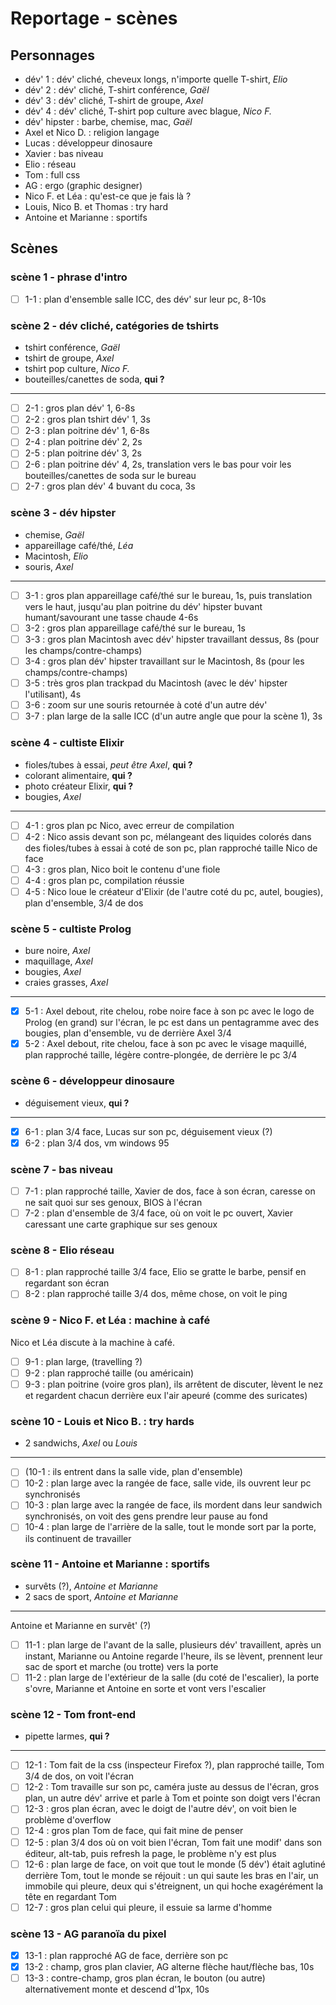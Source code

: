 # Reportage - scènes

## Personnages

- dév' 1 : dév' cliché, cheveux longs, n'importe quelle T-shirt, *Elio*
- dév' 2 : dév' cliché, T-shirt conférence, *Gaël*
- dév' 3 : dév' cliché, T-shirt de groupe, *Axel*
- dév' 4 : dév' cliché, T-shirt pop culture avec blague, *Nico F.*
- dév' hipster : barbe, chemise, mac, *Gaël*
- Axel et Nico D. : religion langage
- Lucas : développeur dinosaure
- Xavier : bas niveau
- Elio : réseau
- Tom : full css
- AG : ergo (graphic designer)
- Nico F. et Léa : qu'est-ce que je fais là ?
- Louis, Nico B. et Thomas : try hard
- Antoine et Marianne : sportifs


## Scènes

### scène 1 - phrase d'intro

- [ ] 1-1 : plan d'ensemble salle ICC, des dév' sur leur pc, 8-10s

### scène 2 - dév cliché, catégories de tshirts

- tshirt conférence, *Gaël*
- tshirt de groupe, *Axel*
- tshirt pop culture, *Nico F.*
- bouteilles/canettes de soda, **qui ?**

---

- [ ] 2-1 : gros plan dév' 1, 6-8s
- [ ] 2-2 : gros plan tshirt dév' 1, 3s
- [ ] 2-3 : plan poitrine dév' 1, 6-8s
- [ ] 2-4 : plan poitrine dév' 2, 2s
- [ ] 2-5 : plan poitrine dév' 3, 2s
- [ ] 2-6 : plan poitrine dév' 4, 2s, translation vers le bas pour voir les bouteilles/canettes de soda sur le bureau
- [ ] 2-7 : gros plan dév' 4 buvant du coca, 3s

### scène 3 - dév hipster

- chemise, *Gaël*
- appareillage café/thé, *Léa*
- Macintosh, *Elio*
- souris, *Axel*

---

- [ ] 3-1 : gros plan appareillage café/thé sur le bureau, 1s, puis translation vers le haut, jusqu'au plan poitrine du dév' hipster buvant humant/savourant une tasse chaude 4-6s
- [ ] 3-2 : gros plan appareillage café/thé sur le bureau, 1s
- [ ] 3-3 : gros plan Macintosh avec dév' hipster travaillant dessus, 8s (pour les champs/contre-champs)
- [ ] 3-4 : gros plan dév' hipster travaillant sur le Macintosh, 8s (pour les champs/contre-champs)
- [ ] 3-5 : très gros plan trackpad du Macintosh (avec le dév' hipster l'utilisant), 4s
- [ ] 3-6 : zoom sur une souris retournée à coté d'un autre dév'
- [ ] 3-7 : plan large de la salle ICC (d'un autre angle que pour la scène 1), 3s

### scène 4 - cultiste Elixir

- fioles/tubes à essai, *peut être Axel*, **qui ?**
- colorant alimentaire, **qui ?**
- photo créateur Elixir, **qui ?**
- bougies, *Axel*

---

- [ ] 4-1 : gros plan pc Nico, avec erreur de compilation
- [ ] 4-2 : Nico assis devant son pc, mélangeant des liquides colorés dans des fioles/tubes à essai à coté de son pc, plan rapproché taille Nico de face
- [ ] 4-3 : gros plan, Nico boit le contenu d'une fiole
- [ ] 4-4 : gros plan pc, compilation réussie
- [ ] 4-5 : Nico loue le créateur d'Elixir (de l'autre coté du pc, autel, bougies), plan d'ensemble, 3/4 de dos

### scène 5 - cultiste Prolog

- bure noire, *Axel*
- maquillage, *Axel*
- bougies, *Axel*
- craies grasses, *Axel*

---

- [x] 5-1 : Axel debout, rite chelou, robe noire face à son pc avec le logo de Prolog (en grand) sur l'écran, le pc est dans un pentagramme avec des bougies, plan d'ensemble, vu de derrière Axel 3/4
- [x] 5-2 : Axel debout, rite chelou, face à son pc avec le visage maquillé, plan rapproché taille, légère contre-plongée, de derrière le pc 3/4

### scène 6 - développeur dinosaure

- déguisement vieux, **qui ?**

---

- [x] 6-1 : plan 3/4 face, Lucas sur son pc, déguisement vieux (?)
- [x] 6-2 : plan 3/4 dos, vm windows 95

### scène 7 - bas niveau

- [ ] 7-1 : plan rapproché taille, Xavier de dos, face à son écran, caresse on ne sait quoi sur ses genoux, BIOS à l'écran
- [ ] 7-2 : plan d'ensemble de 3/4 face, où on voit le pc ouvert, Xavier caressant une carte graphique sur ses genoux

### scène 8 - Elio réseau

- [ ] 8-1 : plan rapproché taille 3/4 face, Elio se gratte le barbe, pensif en regardant son écran
- [ ] 8-2 : plan rapproché taille 3/4 dos, même chose, on voit le ping

### scène 9 - Nico F. et Léa : machine à café

Nico et Léa discute à la machine à café.

- [ ] 9-1 : plan large, (travelling ?)
- [ ] 9-2 : plan rapproché taille (ou américain)
- [ ] 9-3 : plan poitrine (voire gros plan), ils arrêtent de discuter, lèvent le nez et regardent chacun derrière eux l'air apeuré (comme des suricates)

### scène 10 - Louis et Nico B. : try hards

- 2 sandwichs, *Axel* ou *Louis*

---

- [ ] (10-1 : ils entrent dans la salle vide, plan d'ensemble)
- [ ] 10-2 : plan large avec la rangée de face, salle vide, ils ouvrent leur pc synchronisés
- [ ] 10-3 : plan large avec la rangée de face, ils mordent dans leur sandwich synchronisés, on voit des gens prendre leur pause au fond
- [ ] 10-4 : plan large de l'arrière de la salle, tout le monde sort par la porte, ils continuent de travailler

### scène 11 - Antoine et Marianne : sportifs

- survêts (?), *Antoine et Marianne*
- 2 sacs de sport, *Antoine et Marianne*

---

Antoine et Marianne en survêt' (?)

- [ ] 11-1 : plan large de l'avant de la salle, plusieurs dév' travaillent, après un instant, Marianne ou Antoine regarde l'heure, ils se lèvent, prennent leur sac de sport et marche (ou trotte) vers la porte
- [ ] 11-2 : plan large de l'extérieur de la salle (du coté de l'escalier), la porte s'ovre, Marianne et Antoine en sorte et vont vers l'escalier

### scène 12 - Tom front-end

- pipette larmes, **qui ?**

---

- [ ] 12-1 : Tom fait de la css (inspecteur Firefox ?), plan rapproché taille, Tom 3/4 de dos, on voit l'écran
- [ ] 12-2 : Tom travaille sur son pc, caméra juste au dessus de l'écran, gros plan, un autre dév' arrive et parle à Tom et pointe son doigt vers l'écran
- [ ] 12-3 : gros plan écran, avec le doigt de l'autre dév', on voit bien le problème d'overflow
- [ ] 12-4 : gros plan Tom de face, qui fait mine de penser
- [ ] 12-5 : plan 3/4 dos où on voit bien l'écran, Tom fait une modif' dans son éditeur, alt-tab, puis refresh la page, le problème n'y est plus
- [ ] 12-6 : plan large de face, on voit que tout le monde (5 dév') était aglutiné derrière Tom, tout le monde se réjouit : un qui saute les bras en l'air, un immobile qui pleure, deux qui s'étreignent, un qui hoche exagérément la tête en regardant Tom
- [ ] 12-7 : gros plan celui qui pleure, il essuie sa larme d'homme

### scène 13 - AG paranoïa du pixel

- [x] 13-1 : plan rapproché AG de face, derrière son pc
- [x] 13-2 : champ, gros plan clavier, AG alterne flèche haut/flèche bas, 10s
- [ ] 13-3 : contre-champ, gros plan écran, le bouton (ou autre) alternativement monte et descend d'1px, 10s
